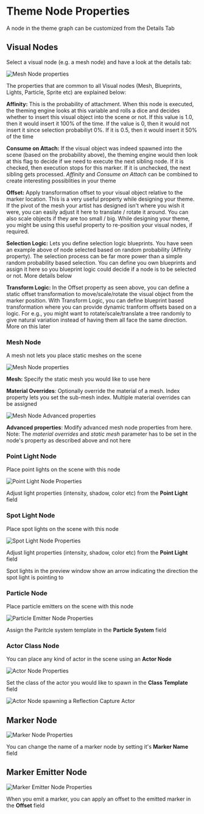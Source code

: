 Theme Node Properties
=====================

A node in the theme graph can be customized from the Details Tab

Visual Nodes
------------
Select a visual node (e.g. a mesh node) and have a look at the details tab:

![Mesh Node properties](../assets/images/mesh_node_properties_a.png)

The properties that are common to all Visual nodes (Mesh, Blueprints, Lights, Particle, Sprite etc) are explained below:

**Affinity:**  This is the probability of attachment.  When this node is executed, the theming engine looks at this variable and rolls a dice and decides whether to insert this visual object into the scene or not.  If this value is 1.0, then it would insert it 100% of the time.  If the value is 0, then it would not insert it since selection probabiliyt 0%.  If it is 0.5, then it would insert it 50% of the time

**Consume on Attach:** If the visual object was indeed spawned into the scene (based on the probability above), the theming engine would then look at this flag to decide if we need to execute the next sibling node.  If it is checked, then execution stops for this marker.  If it is unchecked, the next sibling gets processed.  *Affinity* and *Consume on Attach* can be combined to create interesting possiblities in your theme

**Offset:** Apply transformation offset to your visual object relative to the marker location.  This is a very useful property while designing your theme.   If the pivot of the mesh your artist has designed isn't where you wish it were, you can easily adjust it here to translate / rotate it around.  You can also scale objects if they are too small / big.  While designing your theme, you might be using this useful property to re-position your visual nodes, if required.

**Selection Logic:** Lets you define selection logic blueprints.  You have seen an example above of node selected based on random probability (Affinity property).   The selection process can be far more power than a simple random probability based selection.  You can define you own blueprints and assign it here so you blueprint logic could decide if a node is to be selected or not.  More details below

**Transform Logic:** In the Offset property as seen above, you can define a static offset transformation to move/scale/rotate the visual object from the marker position.  With Transform Logic, you can define blueprint based transformation where you can provide dynamic tranform offsets based on a logic.  For e.g., you might want to rotate/scale/translate a tree randomly to give natural variation instead of having them all face the same direction.  More on this later

### Mesh Node
A mesh not lets you place static meshes on the scene

![Mesh Node properties](../assets/images/node_prop_mesh.png)

**Mesh:** Specify the static mesh you would like to use here

**Material Overrides**: Optionally override the material of a mesh. Index property lets you set the sub-mesh index.  Multiple material overrides can be assigned

![Mesh Node Advanced properties](../assets/images/node_prop_mesh2.png)

**Advanced properties**: Modify advanced mesh node properties from here.  Note: The *material overrides* and *static mesh* parameter has to be set in the node's property as described above and not here


### Point Light Node

Place point lights on the scene with this node

![Point Light Node Properties](../assets/images/node_prop_pointlight.png)

Adjust light properties (intensity, shadow, color etc) from the **Point Light** field


### Spot Light Node

Place spot lights on the scene with this node

![Spot Light Node Properties](../assets/images/node_prop_spotlight.png)

Adjust light properties (intensity, shadow, color etc) from the **Point Light** field

Spot lights in the preview window show an arrow indicating the direction the spot light is pointing to

### Particle Node

Place particle emitters on the scene with this node

![Particle Emitter Node Properties](../assets/images/node_prop_particle.jpg)

Assign the Paritcle system template in the **Particle System** field


### Actor Class Node

You can place any kind of actor in the scene using an **Actor Node**

![Actor Node Properties](../assets/images/node_prop_actor1.png)

Set the class of the actor you would like to spawn in the **Class Template** field

![Actor Node spawning a Reflection Capture Actor](../assets/images/node_prop_actor2.png)


Marker Node
-----------

![Marker Node Properties](../assets/images/node_prop_marker.png)

You can change the name of a marker node by setting it's **Marker Name** field


Marker Emitter Node
-------------------

![Marker Emitter Node Properties](../assets/images/node_prop_marker_emitter.png)

When you emit a marker, you can apply an offset to the emitted marker in the **Offset** field


